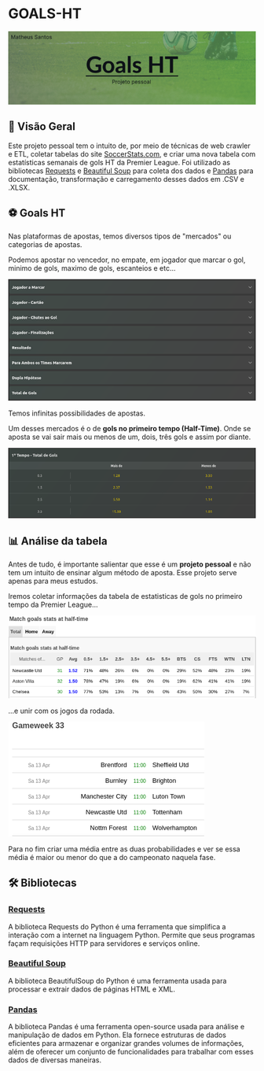 # GOALS-HT

![alt text](<img/Goal HT.jpg>)


## 📌 Visão Geral

Este projeto pessoal tem o intuito de, por meio de técnicas de web crawler e ETL, coletar tabelas do site [SoccerStats.com](https://www.soccerstats.com/), e criar uma nova tabela com estatísticas semanais de gols HT da Premier League. Foi utilizado as bibliotecas [Requests](https://requests.readthedocs.io/en/latest/) e [Beautiful Soup](https://beautiful-soup-4.readthedocs.io/en/latest/) para coleta dos dados e [Pandas](https://pandas.pydata.org/docs/#) para documentação, transformação e carregamento desses dados em .CSV e .XLSX.

## ⚽ Goals HT

Nas plataformas de apostas, temos diversos tipos de "mercados" ou categorias de apostas.

Podemos apostar no vencedor, no empate, em jogador que marcar o gol, minimo de gols, maximo de gols, escanteios e etc...

![alt text](img/image.png)

Temos infinitas possibilidades de apostas.

Um desses mercados é o de **gols no primeiro tempo (Half-Time)**. 
Onde se aposta se vai sair mais ou menos de um, dois, três gols e assim por diante.

![alt text](img/image-1.png)

## 📊 Análise da tabela

Antes de tudo, é importante salientar que esse é um **projeto pessoal** e não tem um intuito de ensinar algum método de aposta. Esse projeto serve apenas para meus estudos.

Iremos coletar informações da tabela de estatisticas de gols no primeiro tempo da Premier League...

![alt text](img/image-2.png) 


 ...e unir com os jogos da rodada.
 
 ![alt text](img/image-3.png)

Para no fim criar uma média entre as duas probabilidades e ver se essa média é maior ou menor do que a do campeonato naquela fase.
 
## 🛠 Bibliotecas

### [Requests](https://requests.readthedocs.io/en/latest/)

 A biblioteca Requests do Python é uma ferramenta que simplifica a interação com a internet na linguagem Python. Permite que seus programas façam requisições HTTP para servidores e serviços online.

 ### [Beautiful Soup](https://beautiful-soup-4.readthedocs.io/en/latest/)

 A biblioteca BeautifulSoup do Python é uma ferramenta usada para processar e extrair dados de páginas HTML e XML.

 ### [Pandas](https://pandas.pydata.org/)

 A biblioteca Pandas é uma ferramenta open-source usada para análise e manipulação de dados em Python.  Ela fornece estruturas de dados eficientes para armazenar e organizar grandes volumes de informações, além de oferecer um conjunto de funcionalidades para trabalhar com esses dados de diversas maneiras.